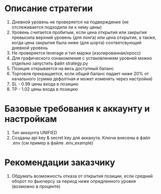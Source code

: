 # Описание стратегии
1. Дневной уровень не проверяется на подверждение (не отслеживается подходили ли к нему цены)
2. Уровень считается пробитым, если цена открытия или закрытия превысила верхний уровень (для лонга) или цена открытия, а также, когда цена закрытия была ниже (для шорта) соответсвующий дневной уровень
3. Не проверяется leverage и тип маржи (изолированная/кросс)
4. Для графического ознакомления c установлением уровней можно отдельно запустить файл strategy.py
5. Позиция открывается на весь доступный баланс
6. Торговля прекращается, если общий баланс падает ниже 20% от начального (сумма дефолтная и может изменять через настройки)
7. SL - 0.99 цены входа в позицию
8. TP - 1.02 цены входа в позицию

# Базовые требования к аккаунту и настройкам
1. Тип аккаунта UNIFIED
2. Созданы api key & secret key для акканута. Ключи внесены в файл .env (см пример в файле .env_example)


# Рекомендации заказчику
1. Обдумать возможность отказа от открытия позиции, если средний оборот по фьючерсу за период ниже опредленного уровня (возможно в проценте)
